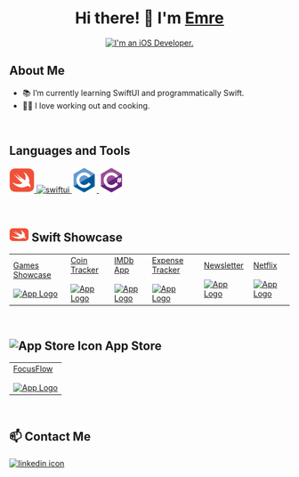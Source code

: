 <h1 align="center">Hi there! 👋 I'm <a href="https://www.linkedin.com/in/emre-usul-5a4351189">Emre</a></h1>

<p align="center">
  <a href="https://git.io/typing-svg">
    <img src="https://readme-typing-svg.herokuapp.com?font=Fira+Code&duration=3000&pause=4000&color=F7BD33&center=true&width=435&lines=I'm+an+iOS+Developer." alt="I'm an iOS Developer." />
  </a>
</p>

<h2 align="left">About Me</h2>

- 📚 I’m currently learning SwiftUI and programmatically Swift.
- 🏋️‍♂️ I love working out and cooking.
 
&nbsp;
<h2 align="left">Languages and Tools</h2>

<p align="left">
  <a href="https://developer.apple.com/swift">
    <img src="https://raw.githubusercontent.com/devicons/devicon/master/icons/swift/swift-original.svg" alt="swift" title="Swift" width="45" height="45" />
  </a>
  <a href="https://developer.apple.com/xcode/swiftui">
    <img src="https://developer.apple.com/assets/elements/icons/swiftui/swiftui-96x96_2x.png" alt="swiftui" title="SwiftUI" width="49" height="46" />
  </a>
  <a href="https://www.programiz.com/c-programming">
    <img src="https://raw.githubusercontent.com/devicons/devicon/master/icons/c/c-original.svg" alt="c" title="C" width="45" height="45" />
  </a>
  <a href="https://learn.microsoft.com/en-us/dotnet/csharp">
    <img src="https://raw.githubusercontent.com/devicons/devicon/master/icons/csharp/csharp-original.svg" alt="csharp" title="C#" width="45" height="45" />
  </a>
</p>

&nbsp;
<h2 align="left">
  <img src="https://raw.githubusercontent.com/devicons/devicon/master/icons/swift/swift-original.svg" width="35" height="25" alt="App Store Icon" />
  Swift Showcase
</h2>

<table>
  <tr>
    <td>
      <a href="https://github.com/EmreUSL/VideoGamesApp">Games Showcase</a>
      <br/><br/>
      <a href="https://github.com/EmreUSL/VideoGamesApp">
        <img src="https://i.pinimg.com/originals/5b/ec/47/5bec474d275dbdf8fdb071f30fc978f4.png" width="80" height="80" alt="App Logo" />
      </a>
    </td>
    <td>
      <a href="https://github.com/EmreUSL/CoinApp">Coin Tracker</a>
      <br/><br/>
      <a href="https://github.com/EmreUSL/CoinApp">
        <img src="https://upload.wikimedia.org/wikipedia/commons/thumb/4/46/Bitcoin.svg/1200px-Bitcoin.svg.png" width="80" height="80" alt="App Logo" />
      </a>
    </td>
    <td>
      <a href="https://github.com/EmreUSL/IMDb">IMDb App</a>
      <br/><br/>
      <a href="https://github.com/EmreUSL/IMDb">
        <img src="https://ia.media-imdb.com/images/M/MV5BODc4MTA3NjkzNl5BMl5BcG5nXkFtZTgwMDg0MzQ2OTE@._V1_.png" width="80" height="80" alt="App Logo" />
      </a>
    </td>
    <td>
      <a href="https://github.com/EmreUSL/ExpenseTracker">Expense Tracker</a>
      <br/><br/>
      <a href="https://github.com/EmreUSL/ExpenseTracker">
        <img src="https://play-lh.googleusercontent.com/CHUroB_c-G__crsSc57AewD-EI1R9K9EmGqGmRRbus0qV_8RtpcgHic2SSfwlwDhPSM" width="80" height="80" alt="App Logo" />
      </a>
    </td>
    <td>
      <a href="https://github.com/EmreUSL/GetNewsMVVM">Newsletter</a>
      <br/><br/>
      <a href="https://github.com/EmreUSL/GetNewsMVVM">
        <img src="https://cdn-icons-png.flaticon.com/512/2615/2615105.png" width="80" height="80" alt="App Logo" />
      </a>
    </td>
    <td>
      <a href="https://github.com/EmreUSL/NetflixClone/blob/main/README.md">Netflix</a>
      <br/><br/>
      <a href="https://github.com/EmreUSL/NetflixClone/blob/main/README.md">
        <img src="https://cdn-icons-png.flaticon.com/512/732/732228.png" width="75" height="80" alt="App Logo" />
      </a>
    </td>
  </tr>
</table>

&nbsp;
<h2 align="left">
  <img src="https://upload.wikimedia.org/wikipedia/commons/6/67/App_Store_%28iOS%29.svg" width="38" height="23" alt="App Store Icon" />
  App Store
</h2>

<table>
  <tr>
    <td>
      <a href="https://apps.apple.com/us/app/focusflow/id6448875403">FocusFlow</a>
      <br/><br/>
      <a href="https://apps.apple.com/us/app/focusflow/id6448875403">
        <img src="https://github.com/EmreUSL/EmreUSL/assets/71877385/4ead93ba-2d2b-4c1c-8cad-e6868263b348" width="80" height="80" alt="App Logo" />
      </a>
    </td>
  </tr>
</table>

&nbsp;
<h2 align="left">📫 Contact Me</h2>

<p align="left">
  <a href="https://www.linkedin.com/in/emre-usul-5a4351189">
    <img align="center" src="https://raw.githubusercontent.com/rahuldkjain/github-profile-readme-generator/master/src/images/icons/Social/linked-in-alt.svg" alt="linkedin icon" height="30" width="40" />
  </a>
</p>
